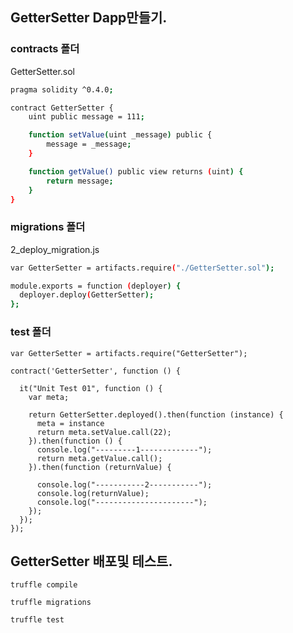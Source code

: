 ## GetterSetter Dapp만들기.

### contracts 폴더
GetterSetter.sol
```bash
pragma solidity ^0.4.0;

contract GetterSetter {
    uint public message = 111;

    function setValue(uint _message) public {
        message = _message;
    }

    function getValue() public view returns (uint) {
        return message;
    }
}
```

### migrations 폴더
2_deploy_migration.js
```bash
var GetterSetter = artifacts.require("./GetterSetter.sol");

module.exports = function (deployer) {
  deployer.deploy(GetterSetter);
};
```

### test 폴더
```
var GetterSetter = artifacts.require("GetterSetter");

contract('GetterSetter', function () {

  it("Unit Test 01", function () {
    var meta;

    return GetterSetter.deployed().then(function (instance) {
      meta = instance
      return meta.setValue.call(22);
    }).then(function () {
      console.log("---------1-------------");
      return meta.getValue.call();
    }).then(function (returnValue) {

      console.log("-----------2-----------");
      console.log(returnValue);
      console.log("----------------------");
    });
  });
});

```

## GetterSetter 배포및 테스트.
```
truffle compile
```
```
truffle migrations
```
```
truffle test
```
